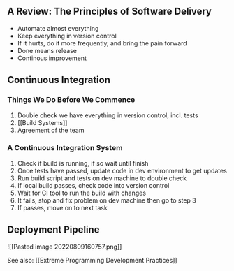 ## A Review: The Principles of Software Delivery

- Automate almost everything
- Keep everything in version control
- If it hurts, do it more frequently, and bring the pain forward
- Done means release
- Continous improvement

## Continuous Integration

### Things We Do Before We Commence
1. Double check we have everything in version control, incl. tests
2. [[Build Systems]]
3. Agreement of the team

### A Continuous Integration System
1. Check if build is running, if so wait until finish
2. Once tests have passed, update code in dev environment to get updates
3. Run build script and tests on dev machine to double check
4. If local build passes, check code into version control
5. Wait for CI tool to run the build with changes
6. It fails, stop and fix problem on dev machine then go to step 3
7. If passes, move on to next task

## Deployment Pipeline

![[Pasted image 20220809160757.png]]


See also:
[[Extreme Programming Development Practices]]
